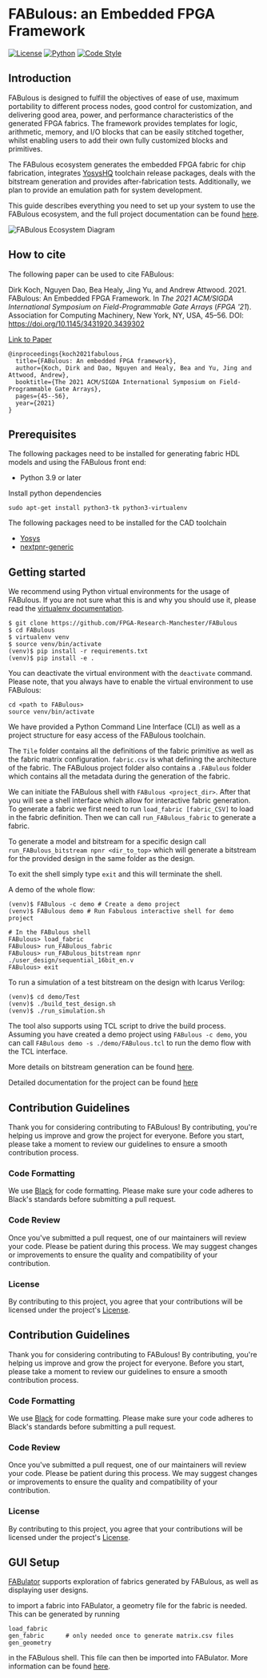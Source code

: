 # FABulous: an Embedded FPGA Framework

[![License](https://img.shields.io/badge/License-Apache%202.0-blue.svg)](https://opensource.org/licenses/Apache-2.0)
[![Python](https://img.shields.io/badge/Python-3.9-3776AB.svg?style=flat&logo=python&logoColor=white)](https://www.python.org)
[![Code Style](https://img.shields.io/badge/code%20style-black-000000.svg)](https://github.com/psf/black)

## Introduction

FABulous is designed to fulfill the objectives of ease of use, maximum portability to different process nodes, good control for customization, and delivering good area, power, and performance characteristics of the generated FPGA fabrics. The framework provides templates for logic, arithmetic, memory, and I/O blocks that can be easily stitched together, whilst enabling users to add their own fully customized blocks and primitives.

The FABulous ecosystem generates the embedded FPGA fabric for chip fabrication, integrates
[YosysHQ](https://github.com/YosysHQ/oss-cad-suite-build)
toolchain release packages, deals with the bitstream generation and provides after-fabrication tests. Additionally, we plan to provide an emulation path for system development.

This guide describes everything you need to set up your system to use the FABulous ecosystem, and the full project documentation can be found [here](https://fabulous.readthedocs.io/en/latest/).

![FABulous Ecosystem Diagram](docs/source/figs/fabulous_ecosystem.png)

## How to cite

The following paper can be used to cite FABulous:

Dirk Koch, Nguyen Dao, Bea Healy, Jing Yu, and Andrew Attwood. 2021. FABulous: An Embedded FPGA Framework. In <i>The 2021 ACM/SIGDA International Symposium on Field-Programmable Gate Arrays</i> (<i>FPGA '21</i>). Association for Computing Machinery, New York, NY, USA, 45–56. DOI: <https://doi.org/10.1145/3431920.3439302>

[Link to Paper](https://dl.acm.org/doi/pdf/10.1145/3431920.3439302)

```
@inproceedings{koch2021fabulous,
  title={FABulous: An embedded FPGA framework},
  author={Koch, Dirk and Dao, Nguyen and Healy, Bea and Yu, Jing and Attwood, Andrew},
  booktitle={The 2021 ACM/SIGDA International Symposium on Field-Programmable Gate Arrays},
  pages={45--56},
  year={2021}
}
```

## Prerequisites

The following packages need to be installed for generating fabric HDL models and using the FABulous front end:

- Python 3.9 or later

Install python dependencies

```
sudo apt-get install python3-tk python3-virtualenv
```

The following packages need to be installed for the CAD toolchain

- [Yosys](https://github.com/YosysHQ/yosys)
- [nextpnr-generic](https://github.com/YosysHQ/nextpnr#nextpnr-generic)

## Getting started

We recommend using Python virtual environments for the usage of FABulous.
If you are not sure what this is and why you should use it, please read the [virtualenv documentation](https://virtualenv.pypa.io/en/latest/index.html).

```
$ git clone https://github.com/FPGA-Research-Manchester/FABulous
$ cd FABulous
$ virtualenv venv
$ source venv/bin/activate
(venv)$ pip install -r requirements.txt
(venv)$ pip install -e .
```

You can deactivate the virtual environment with the `deactivate` command.
Please note, that you always have to enable the virtual environment to use FABulous:

```
cd <path to FABulous>
source venv/bin/activate
```

We have provided a Python Command Line Interface (CLI) as well as a project structure for easy access of the FABulous toolchain.

The `Tile` folder contains all the definitions of the fabric primitive as well as the fabric matrix configuration. `fabric.csv` is what defining the architecture of the fabric. The FABulous project folder also contains a `.FABulous` folder which contains all the metadata during the generation of the fabric.

We can initiate the FABulous shell with `FABulous <project_dir>`. After that you will see a shell interface which allow for interactive fabric generation. To generate a fabric we first need to run `load_fabric [fabric_CSV]` to load in the fabric definition. Then we can call `run_FABulous_fabric` to generate a fabric.

To generate a model and bitstream for a specific design call `run_FABulous_bitstream npnr <dir_to_top>` which will
generate a bitstream for the provided design in the same folder as the design.

To exit the shell simply type `exit` and this will terminate the shell.

A demo of the whole flow:

```
(venv)$ FABulous -c demo # Create a demo project
(venv)$ FABulous demo # Run Fabulous interactive shell for demo project

# In the FABulous shell
FABulous> load_fabric
FABulous> run_FABulous_fabric
FABulous> run_FABulous_bitstream npnr ./user_design/sequential_16bit_en.v
FABulous> exit
```

To run a simulation of a test bitstream on the design with Icarus Verilog:

```
(venv)$ cd demo/Test
(venv)$ ./build_test_design.sh
(venv)$ ./run_simulation.sh
```

The tool also supports using TCL script to drive the build process. Assuming you have created a demo project using
`FABulous -c demo`, you can call `FABulous demo -s ./demo/FABulous.tcl` to run the demo flow with the TCL interface.

More details on bitstream generation can be found [here](https://fabulous.readthedocs.io/en/latest/FPGA-to-bitstream/Bitstream%20generation.html).

Detailed documentation for the project can be found [here](https://fabulous.readthedocs.io/en/latest/index.html)

## Contribution Guidelines

Thank you for considering contributing to FABulous! By contributing, you're helping us improve and grow the project for everyone. Before you start, please take a moment to review our guidelines to ensure a smooth contribution process.

### Code Formatting

We use [Black](https://github.com/psf/black) for code formatting. Please make sure your code adheres to Black's standards before submitting a pull request.

### Code Review

Once you've submitted a pull request, one of our maintainers will review your code. Please be patient during this process. We may suggest changes or improvements to ensure the quality and compatibility of your contribution.

### License

By contributing to this project, you agree that your contributions will be licensed under the project's [License](https://opensource.org/licenses/Apache-2.0).

## Contribution Guidelines

Thank you for considering contributing to FABulous! By contributing, you're helping us improve and grow the project for everyone. Before you start, please take a moment to review our guidelines to ensure a smooth contribution process.

### Code Formatting

We use [Black](https://github.com/psf/black) for code formatting. Please make sure your code adheres to Black's standards before submitting a pull request.

### Code Review

Once you've submitted a pull request, one of our maintainers will review your code. Please be patient during this process. We may suggest changes or improvements to ensure the quality and compatibility of your contribution.

### License

By contributing to this project, you agree that your contributions will be licensed under the project's [License](https://opensource.org/licenses/Apache-2.0).


## GUI Setup

[FABulator](https://github.com/FPGA-Research-Manchester/FABulator)
supports exploration of fabrics generated
by FABulous, as well as displaying user 
designs.

to import a fabric into FABulator, a geometry file
for the fabric is needed. This can be generated by
running

```
load_fabric
gen_fabric      # only needed once to generate matrix.csv files
gen_geometry
```

in the FABulous shell. This file can then be imported
into FABulator. More information can be found
[here](https://github.com/FPGA-Research-Manchester/FABulator).